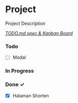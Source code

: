 # Project

Project Description

<em>[TODO.md spec & Kanban Board](https://bit.ly/3fCwKfM)</em>

### Todo

- [ ] Modal  

### In Progress


### Done ✓

- [x] Halaman Shorten  

